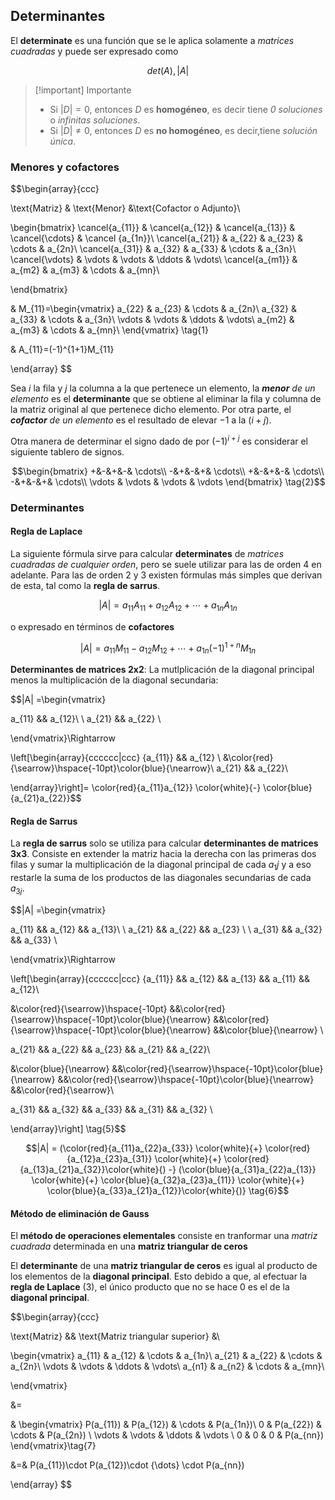 ## Determinantes

El **determinate** es una función que se le aplica solamente a _matrices cuadradas_ y puede ser expresado como 

$$det(A), |A|$$

> [!important] Importante
> 
> - Si $|D| = 0$, entonces $D$ es **homogéneo**, es decir tiene _0 soluciones_ o _infinitas soluciones_. 
> - Si $|D| \neq 0$, entonces $D$ es **no homogéneo**, es decir,tiene _solución única_.

### Menores y cofactores

$$\begin{array}{ccc}

\text{Matriz} & \text{Menor} &\text{Cofactor o Adjunto}\\ 

\begin{bmatrix} \cancel{a_{11}} & \cancel{a_{12}} & \cancel{a_{13}} & \cancel{\cdots} & \cancel {a_{1n}}\\
\cancel{a_{21}} & a_{22} & a_{23} & \cdots & a_{2n}\\
\cancel{a_{31}} & a_{32} & a_{33} & \cdots & a_{3n}\\
\cancel{\vdots} & \vdots & \vdots & \ddots & \vdots\\ 
\cancel{a_{m1}} & a_{m2} & a_{m3} & \cdots & a_{mn}\\

\end{bmatrix}


& M_{11}=\begin{vmatrix}
a_{22} & a_{23} & \cdots & a_{2n}\\
a_{32} & a_{33} & \cdots & a_{3n}\\
\vdots & \vdots & \ddots & \vdots\\ 
a_{m2} & a_{m3} & \cdots & a_{mn}\\
\end{vmatrix} \tag{1}

& A_{11}=(-1)^{1+1}M_{11}

\end{array}
$$

Sea $i$ la fila y $j$ la columna a la que pertenece un elemento, la _**menor** de un elemento_ es el **determinante** que se obtiene al eliminar la fila y columna de la matriz original al que pertenece dicho elemento. Por otra parte, el _**cofactor** de un elemento_ es el resultado de elevar $-1$ a la ($i + j$).

Otra manera de determinar el signo dado de por $(-1)^{i+j}$ es considerar el siguiente tablero de signos.

$$\begin{bmatrix}
+&-&+&-& \cdots\\
-&+&-&+& \cdots\\
+&-&+&-& \cdots\\  
-&+&-&+& \cdots\\
\vdots & \vdots & \vdots & \vdots 
\end{bmatrix} \tag{2}$$

### Determinantes

#### Regla de Laplace

La siguiente fórmula sirve para calcular **determinates** de _matrices cuadradas de cualquier orden_, pero se suele utilizar para las de orden 4 en adelante. Para las de orden 2 y 3 existen fórmulas más simples que derivan de esta, tal como la **regla de sarrus**.

$$|A| = a_{11}A_{11} + a_{12}A_{12} + \cdots + a_{1n}A_{1n} \tag{3}$$

o expresado en términos de **cofactores**

$$|A| = a_{11}M_{11} - a_{12}M_{12} + \cdots + a_{1n}(-1)^{1+n}M_{1n} \tag{4}$$

**Determinantes de matrices 2x2**: La mutlplicación de la diagonal principal menos la multiplicación de la diagonal secundaria: 

$$|A| =\begin{vmatrix} 

a_{11} && a_{12}\\
\\
a_{21} && a_{22} \\

\end{vmatrix}\Rightarrow

\left[\begin{array}{cccccc|ccc}
{a_{11}} && a_{12} \\
&\color{red}{\searrow}\hspace{-10pt}\color{blue}{\nearrow}\\ 
a_{21} && a_{22}\\

\end{array}\right]= \color{red}{a_{11}a_{12}} \color{white}{-} \color{blue}{a_{21}a_{22}}$$

#### Regla de Sarrus

La **regla de sarrus** solo se utiliza para calcular **determinantes de matrices 3x3**. Consiste en extender la matriz hacia la derecha con las primeras dos filas y sumar la multiplicación de la diagonal principal de cada $a_1j$ y a eso restarle la suma de los productos de las diagonales secundarias de cada $a_{3j}$.

$$|A| =\begin{vmatrix} 

a_{11} && a_{12} && a_{13}\\
\\
a_{21} && a_{22} && a_{23} \\
\\
a_{31} && a_{32} && a_{33} \\ 


\end{vmatrix}\Rightarrow

\left[\begin{array}{cccccc|ccc}
{a_{11}} && a_{12} && a_{13} && a_{11} && a_{12}\\

&\color{red}{\searrow}\hspace{-10pt} &&\color{red}{\searrow}\hspace{-10pt}\color{blue}{\nearrow}  &&\color{red}{\searrow}\hspace{-10pt}\color{blue}{\nearrow}  &&\color{blue}{\nearrow} \\

a_{21} && a_{22} && a_{23} && a_{21} && a_{22}\\

&\color{blue}{\nearrow} &&\color{red}{\searrow}\hspace{-10pt}\color{blue}{\nearrow}  &&\color{red}{\searrow}\hspace{-10pt}\color{blue}{\nearrow}  &&\color{red}{\searrow}\\

a_{31} && a_{32} && a_{33} && a_{31} && a_{32} \\ 


\end{array}\right] \tag{5}$$

$$|A| = (\color{red}{a_{11}a_{22}a_{33}} \color{white}{+} \color{red}{a_{12}a_{23}a_{31}} \color{white}{+} \color{red}{a_{13}a_{21}a_{32}}\color{white}{) -} (\color{blue}{a_{31}a_{22}a_{13}} \color{white}{+} \color{blue}{a_{32}a_{23}a_{11}} \color{white}{+} \color{blue}{a_{33}a_{21}a_{12}}\color{white}{)} \tag{6}$$

<!-- 123, 231, 312 -->

#### Método de eliminación de Gauss

El **método de operaciones elementales** consiste en tranformar una _matriz cuadrada_ determinada en una **matriz triangular de ceros**

El **determinante** de una **matriz triangular de ceros** es igual al producto de los elementos de la **diagonal principal**. Esto debido a que, al efectuar la **regla de Laplace** $(3)$, el único producto que no se hace 0 es el de la **diagonal principal**. 

$$\begin{array}{ccc}

\text{Matriz} && \text{Matriz triangular superior} &\\ 

\begin{vmatrix}
a_{11} & a_{12} & \cdots & a_{1n}\\
a_{21} & a_{22} & \cdots & a_{2n}\\
\vdots & \vdots & \ddots & \vdots\\ 
a_{n1} & a_{n2} & \cdots & a_{mn}\\

\end{vmatrix}

&=

& \begin{vmatrix}
P(a_{11}) & P(a_{12})   & \cdots & P(a_{1n})\\
0      & P(a_{22})            & \cdots & P(a_{2n}) \\
\vdots & \vdots      & \ddots & \vdots  \\ 
0      & 0           & 0      & P(a_{nn}) 
\end{vmatrix}\tag{7}

&=& P(a_{11})\cdot P(a_{12})\cdot {\dots} \cdot P(a_{nn})

\end{array}
$$

